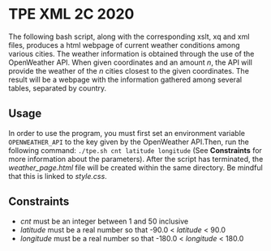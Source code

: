 # TPE XML 2C 2020

The following bash script, along with the corresponding xslt, xq and xml files, produces a html webpage of current weather conditions among various cities. The weather information is obtained through the use of the OpenWeather API. When given coordinates and an amount _n_, the API will provide the weather of the _n_ cities closest to the given coordinates. The result will be a webpage with the information gathered among several tables, separated by country.

## Usage
In order to use the program, you must first set an environment variable `OPENWEATHER_API` to the key given by the OpenWeather API.Then, run the following command:
`./tpe.sh cnt latitude longitude` (See **Constraints** for more information about the parameters). After the script has terminated, the _weather_page.html_ file will be created within the same directory. Be mindful that this is linked to _style.css_.

## Constraints
* _cnt_ must be an integer between 1 and 50 inclusive
* _latitude_ must be a real number so that -90.0 < _latitude_ < 90.0
* _longitude_ must be a real number so that -180.0 < _longitude_ < 180.0

